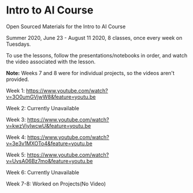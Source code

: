 # Intro to AI Course
Open Sourced Materials for the Intro to AI Course

Summer 2020, June 23 - August 11 2020, 8 classes, once every week on Tuesdays.

To use the lessons, follow the presentations/notebooks in order, and watch the video associated with the lesson.

**Note:** Weeks 7 and 8 were for individual projects, so the videos aren't provided. 

Week 1: https://www.youtube.com/watch?v=3O0umGVjwW8&feature=youtu.be

Week 2: Currently Unavailable

Week 3: https://www.youtube.com/watch?v=kwzVjyIwcwU&feature=youtu.be

Week 4: https://www.youtube.com/watch?v=3e3v1MXOTo4&feature=youtu.be

Week 5: https://www.youtube.com/watch?v=UvsA06Bz7mo&feature=youtu.be

Week 6: Currently Unavailable

Week 7-8: Worked on Projects(No Video)
